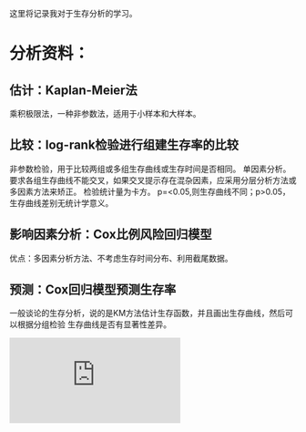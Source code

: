 这里将记录我对于生存分析的学习。

# 分析资料：

## 估计：Kaplan-Meier法

乘积极限法，一种非参数法，适用于小样本和大样本。

## 比较：log-rank检验进行组建生存率的比较

非参数检验，用于比较两组或多组生存曲线或生存时间是否相同。
单因素分析。
要求各组生存曲线不能交叉，如果交叉提示存在混杂因素，应采用分层分析方法或多因素方法来矫正。
检验统计量为卡方。
p=<0.05,则生存曲线不同；p>0.05，生存曲线差别无统计学意义。


## 影响因素分析：Cox比例风险回归模型

优点：多因素分析方法、不考虑生存时间分布、利用截尾数据。


## 预测：Cox回归模型预测生存率


一般谈论的生存分析，说的是KM方法估计生存函数，并且画出生存曲线，然后可以根据分组检验
生存曲线是否有显著性差异。




![](http://www.bio-info-trainee.com/1313.html)
